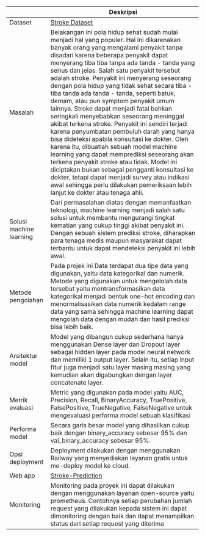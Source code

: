 | | Deskripsi |
| ----------- | ----------- |
| Dataset | [Stroke Dataset](https://www.kaggle.com/datasets/fedesoriano/stroke-prediction-dataset) |
| Masalah | Belakangan ini pola hidup sehat sudah mulai menjadi hal yang populer. Hal ini dikarenakan banyak orang yang mengalami penyakit tanpa disadari karena beberapa penyakit dapat menyerang tiba tiba tanpa ada tanda - tanda yang serius dan jelas. Salah satu penyakit tersebut adalah stroke. Penyakit ini menyerang seseorang dengan pola hidup yang tidak sehat secara tiba - tiba tanda ada tanda - tanda, seperti batuk, demam, atau pun symptom penyakit umum lainnya. Stroke dapat menjadi fatal bahkan seringkali menyebabkan seseorang meninggal akibat terkena stroke. Penyakit ini sendiri terjadi karena penyumbatan pembuluh darah yang hanya bisa dideteksi apabila konsultasi ke dokter. Oleh karena itu, dibuatlah sebuah model machine learning yang dapat memprediksi seseorang akan terkena penyakit stroke atau tidak. Model ini diciptakan bukan sebagai pengganti konsultasi ke dokter, tetapi dapat menjadi survey atau indikasi awal sehingga perlu dilakukan pemeriksaan lebih lanjut ke dokter atau tenaga ahli. |
| Solusi machine learning | Dari permasalahan diatas dengan memanfaatkan teknologi, machine learning menjadi salah satu solusi untuk membantu mengurangi tingkat kematian yang cukup tinggi akibat penyakit ini. Dengan sebuah sistem prediksi stroke, diharapkan para tenaga medis maupun masyarakat dapat terbantu untuk dapat mendeteksi penyakit ini lebih awal.|
| Metode pengolahan | Pada projek ini Data terdapat dua tipe data yang digunakan, yaitu data kategorikal dan numerik. Metode yang digunakan untuk mengelolah data tersebut yaitu mentransformasikan data kategorikal menjadi bentuk one-hot encoding dan menormalisasikan data numerik kedalam range data yang sama sehingga machine learning dapat mengolah data dengan mudah dan hasil prediksi bisa lebih baik.|
| Arsitektur model | Model yang dibangun cukup sederhana hanya menggunakan Dense layer dan Dropout layer sebagai hidden layer pada model neural network dan memiliki 1 output layer. Selain itu, setiap input fitur juga menjadi satu layer masing masing yang kemudian akan digabungkan dengan layer concatenate layer. |
| Metrik evaluasi | Metric yang digunakan pada model yaitu AUC, Precision, Recall, BinaryAccuracy, TruePositive, FalsePositive, TrueNegative, FalseNegative untuk mengevaluasi performa model sebuah klasifikasi |
| Performa model | Secara garis besar model yang dihasilkan cukup baik dengan binary_accuracy sebesar 95% dan val_binary_accuracy sebesar 95%.  |
| Opsi deployment | Deployment dilakukan dengan menggunakan Railway yang menyediakan layanan gratis untuk me-deploy model ke cloud. |
| Web app | [Stroke-Prediction](https://stroke-prediction.up.railway.app/v1/models/stroke-detection-model)|
| Monitoring | Monitoring pada proyek ini dapat dilakukan dengan menggunakan layanan open-source yaitu prometheus. Contohnya setiap perubahan jumlah request yang dilakukan kepada sistem ini dapat dimonitoring dengan baik dan dapat menampilkan status dari setiap request yang diterima |

